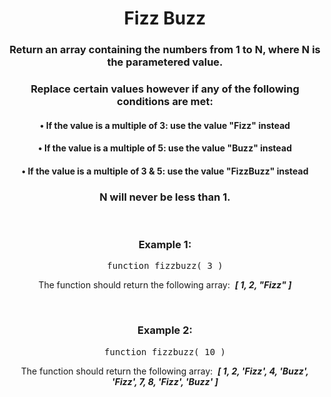 <div align = 'center'>

# Fizz Buzz

</div>

<div align = 'center'>

<h3>Return an array containing the numbers from 1 to N, where N is the parametered value.</h3>

<h3>Replace certain values however if any of the following conditions are met:</h3>
<h4>• If the value is a multiple of 3: use the value "Fizz" instead</h4>
<h4>• If the value is a multiple of 5: use the value "Buzz" instead</h4>
<h4>• If the value is a multiple of 3 & 5: use the value "FizzBuzz" instead</h4>

<h3>N will never be less than 1.</h3>

<br>

<h3>Example 1:</h3>

<pre>function fizzbuzz(&nbsp;3&nbsp;)</pre>

<p>The function should return the following array: &nbsp;<strong><em>[&nbsp;1, 2, "Fizz"&nbsp;]</em></strong></p>

<br>

<h3>Example 2:</h3>

<pre>function fizzbuzz(&nbsp;10&nbsp;)</pre>

<p>The function should return the following array: &nbsp;<strong><em>[&nbsp;1, 2, 'Fizz', 4, 'Buzz', 'Fizz', 7, 8, 'Fizz', 'Buzz'&nbsp;]</em></strong></p>

</div>

